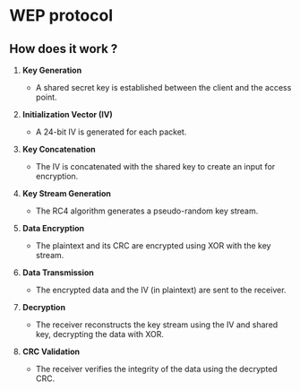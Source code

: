 # WEP protocol

## How does it work ?

1. **Key Generation**
    - A shared secret key is established between the client and the access point.

2. **Initialization Vector (IV)**
    - A 24-bit IV is generated for each packet.

3. **Key Concatenation**
    - The IV is concatenated with the shared key to create an input for encryption.

4. **Key Stream Generation**
    - The RC4 algorithm generates a pseudo-random key stream.

5. **Data Encryption**
    - The plaintext and its CRC are encrypted using XOR with the key stream.

6. **Data Transmission**
    - The encrypted data and the IV (in plaintext) are sent to the receiver.

7. **Decryption**
    - The receiver reconstructs the key stream using the IV and shared key, decrypting the data with XOR.

8. **CRC Validation**
    - The receiver verifies the integrity of the data using the decrypted CRC.